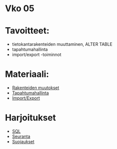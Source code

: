 # Vko 05
# Tavoitteet:

- tietokantarakenteiden muuttaminen, ALTER TABLE
- tapahtumahallinta
- import/export -toiminnot


# Materiaali: 
- [ Rakenteiden muutokset ](rakenteiden_muotokset.md)
- [ Tapahtumahallinta](tapahtumahallinta.md)
- [ Import/Export ](impoert_export_data.md)


# Harjoitukset
- [SQL](Tehtava_01.md)
- [Seuranta](Tehtava_02.md)
- [Suojaukset](Tehtava_03.md)

<!-- 
- [ Luentokalvot ](Luentokalvot_05.pdf)
- [ Luentojen indekseihin liittyvien kysymysten vastauksia ](Luennot_vko5_kysymysten_vastauksia.pdf)
- [ Luentojen defragmentointiin liittyvä vastaus ](Luentojen_vko5n_vastaukset_defragmentointiin.pdf)
- [ Tehtävä 1:ssä tarvittava AdventureWorks tietokanta ](https://drive.google.com/file/d/1MYXUdgR0vz_YPBeHOA-oS0Uo-gPAFZe_/view?usp=drive_link)


# Tehtävät:   

- [Tehtävä 1: AdventureWorks tietokannan liittäminen SQL Serveriin ja sen statistiikka tietojen selvittäminen, attach](Tehtava_01.md)
- [Tehtävä 1: Vastaus](Tehtava_01_Vastaus.txt)
- [Tehtävä 2: Tietokannan indeksien fragmentoitusmisasteen selvittäminen](Tehtava_02.md)
- [Tehtävä 3: Tietokannan indeksien fragmentoitumisen poistaminen, reorganize, rebuild](Tehtava_03.md) -->
